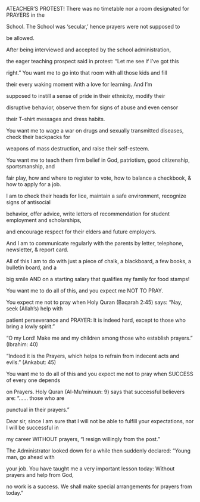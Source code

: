 


ATEACHER’S PROTEST!
There was no timetable nor a room designated for PRAYERS in the

School. The School was ‘secular,’ hence prayers were not supposed to

be allowed.

After being interviewed and accepted by the school administration,

the eager teaching prospect said in protest: “Let me see if I’ve got
this

right.” You want me to go into that room with all those kids and fill

their every waking moment with a love for learning. And I’m

supposed to instill a sense of pride in their ethnicity, modify their

disruptive behavior, observe them for signs of abuse and even censor

their T-shirt messages and dress habits.

You want me to wage a war on drugs and sexually transmitted diseases,
check their backpacks for

weapons of mass destruction, and raise their self-esteem.

You want me to teach them firm belief in God, patriotism, good
citizenship, sportsmanship, and

fair play, how and where to register to vote, how to balance a
checkbook, & how to apply for a job.

I am to check their heads for lice, maintain a safe environment,
recognize signs of antisocial

behavior, offer advice, write letters of recommendation for student
employment and scholarships,

and encourage respect for their elders and future employers.

And I am to communicate regularly with the parents by letter, telephone,
newsletter, & report card.

All of this I am to do with just a piece of chalk, a blackboard, a few
books, a bulletin board, and a

big smile AND on a starting salary that qualifies my family for food
stamps!

You want me to do all of this, and you expect me NOT TO PRAY.

You expect me not to pray when Holy Quran (Baqarah 2:45) says: “Nay,
seek (Allah’s) help with

patient perseverance and PRAYER: It is indeed hard, except to those who
bring a lowly spirit.”

“O my Lord! Make me and my children among those who establish prayers.”
(Ibrahim: 40)

“Indeed it is the Prayers, which helps to refrain from indecent acts and
evils.” (Ankabut: 45)

You want me to do all of this and you expect me not to pray when SUCCESS
of every one depends

on Prayers. Holy Quran (Al-Mu’minuun: 9) says that successful believers
are: “...... those who are

punctual in their prayers.”

Dear sir, since I am sure that I will not be able to fulfill your
expectations, nor I will be successful in

my career WITHOUT prayers, “I resign willingly from the post.”

The Administrator looked down for a while then suddenly declared: “Young
man, go ahead with

your job. You have taught me a very important lesson today: Without
prayers and help from God,

no work is a success. We shall make special arrangements for prayers
from today.”


